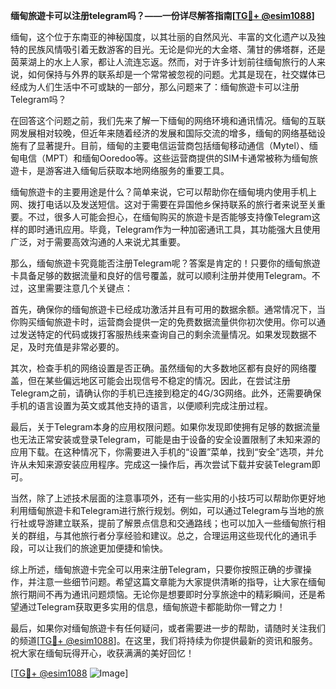 **缅甸旅遊卡可以注册telegram吗？——一份详尽解答指南[[TG💪+ @esim1088](https://t.me/s/esim1088)]**

缅甸，这个位于东南亚的神秘国度，以其壮丽的自然风光、丰富的文化遗产以及独特的民族风情吸引着无数游客的目光。无论是仰光的大金塔、蒲甘的佛塔群，还是茵莱湖上的水上人家，都让人流连忘返。然而，对于许多计划前往缅甸旅行的人来说，如何保持与外界的联系却是一个常常被忽视的问题。尤其是现在，社交媒体已经成为人们生活中不可或缺的一部分，那么问题来了：缅甸旅遊卡可以注册Telegram吗？

在回答这个问题之前，我们先来了解一下缅甸的网络环境和通讯情况。缅甸的互联网发展相对较晚，但近年来随着经济的发展和国际交流的增多，缅甸的网络基础设施有了显著提升。目前，缅甸的主要电信运营商包括缅甸移动通信（Mytel）、缅甸电信（MPT）和缅甸Ooredoo等。这些运营商提供的SIM卡通常被称为缅甸旅遊卡，是游客进入缅甸后获取本地网络服务的重要工具。

缅甸旅遊卡的主要用途是什么？简单来说，它可以帮助你在缅甸境内使用手机上网、拨打电话以及发送短信。这对于需要在异国他乡保持联系的旅行者来说至关重要。不过，很多人可能会担心，在缅甸购买的旅遊卡是否能够支持像Telegram这样的即时通讯应用。毕竟，Telegram作为一种加密通讯工具，其功能强大且使用广泛，对于需要高效沟通的人来说尤其重要。

那么，缅甸旅遊卡究竟能否注册Telegram呢？答案是肯定的！只要你的缅甸旅遊卡具备足够的数据流量和良好的信号覆盖，就可以顺利注册并使用Telegram。不过，这里需要注意几个关键点：

首先，确保你的缅甸旅遊卡已经成功激活并且有可用的数据余额。通常情况下，当你购买缅甸旅遊卡时，运营商会提供一定的免费数据流量供你初次使用。你可以通过发送特定的代码或拨打客服热线来查询自己的剩余流量情况。如果发现数据不足，及时充值是非常必要的。

其次，检查手机的网络设置是否正确。虽然缅甸的大多数地区都有良好的网络覆盖，但在某些偏远地区可能会出现信号不稳定的情况。因此，在尝试注册Telegram之前，请确认你的手机已连接到稳定的4G/3G网络。此外，还需要确保手机的语言设置为英文或其他支持的语言，以便顺利完成注册过程。

最后，关于Telegram本身的应用权限问题。如果你发现即使拥有足够的数据流量也无法正常安装或登录Telegram，可能是由于设备的安全设置限制了未知来源的应用下载。在这种情况下，你需要进入手机的“设置”菜单，找到“安全”选项，并允许从未知来源安装应用程序。完成这一操作后，再次尝试下载并安装Telegram即可。

当然，除了上述技术层面的注意事项外，还有一些实用的小技巧可以帮助你更好地利用缅甸旅遊卡和Telegram进行旅行规划。例如，可以通过Telegram与当地的旅行社或导游建立联系，提前了解景点信息和交通路线；也可以加入一些缅甸旅行相关的群组，与其他旅行者分享经验和建议。总之，合理运用这些现代化的通讯手段，可以让我们的旅途更加便捷和愉快。

综上所述，缅甸旅遊卡完全可以用来注册Telegram，只要你按照正确的步骤操作，并注意一些细节问题。希望这篇文章能为大家提供清晰的指导，让大家在缅甸旅行期间不再为通讯问题烦恼。无论你是想要即时分享旅途中的精彩瞬间，还是希望通过Telegram获取更多实用的信息，缅甸旅遊卡都能助你一臂之力！

最后，如果你对缅甸旅遊卡有任何疑问，或者需要进一步的帮助，请随时关注我们的频道[[TG💪+ @esim1088](https://t.me/s/esim1088)]。在这里，我们将持续为你提供最新的资讯和服务。祝大家在缅甸玩得开心，收获满满的美好回忆！

[[TG💪+ @esim1088](https://t.me/s/esim1088) ![Image](https://i.postimg.cc/4NQfJmqS/Snipaste-2025-05-13-00-14-12.png)]